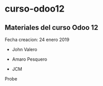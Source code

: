 # curso-odoo12

## Materiales del curso Odoo 12

Fecha creacion: 24 enero 2019

* John Valero

* Amaro Pesquero

* JCM

Probe


